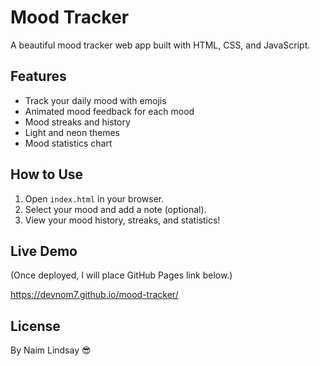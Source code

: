 # Mood Tracker

A beautiful mood tracker web app built with HTML, CSS, and JavaScript.

## Features

- Track your daily mood with emojis
- Animated mood feedback for each mood
- Mood streaks and history
- Light and neon themes
- Mood statistics chart

## How to Use

1. Open `index.html` in your browser.
2. Select your mood and add a note (optional).
3. View your mood history, streaks, and statistics!

## Live Demo

(Once deployed, I will place GitHub Pages link below.)

https://devnom7.github.io/mood-tracker/

## License

By Naim Lindsay 😎